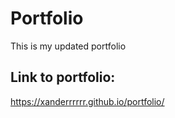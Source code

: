 # Portfolio
This is my updated portfolio

## Link to portfolio: 
https://xanderrrrrr.github.io/portfolio/ 